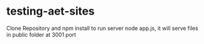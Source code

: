 # testing-aet-sites
Clone Repository and npm install
to run server node app.js, it will serve files in public folder at 3001 port

